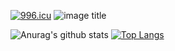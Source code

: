 <!--
**phpluo/phpluo** is a ✨ _special_ ✨ repository because its `README.md` (this file) appears on your GitHub profile.

[![Github Stats By Anurag](https://github-readme-stats.vercel.app/api?username=phpluo&show_icons=true&title_color=62BFAD&icon_color=79ff97&text_color=F7F8E8&bg_color=151515)](https://github.com/anuraghazra/github-readme-stats)
-->

[![996.icu](https://img.shields.io/badge/link-996.icu-red.svg)](https://996.icu) ![image title](https://rushter.com/counter.svg)

![Anurag's github stats](https://github-readme-stats.vercel.app/api?username=zhw2590582&show_icons=true&theme=radical&line_height=40)
[![Top Langs](https://github-readme-stats.vercel.app/api/top-langs/?username=zhw2590582&&theme=radical&show_icons=true)](https://github.com/anuraghazra/github-readme-stats)
